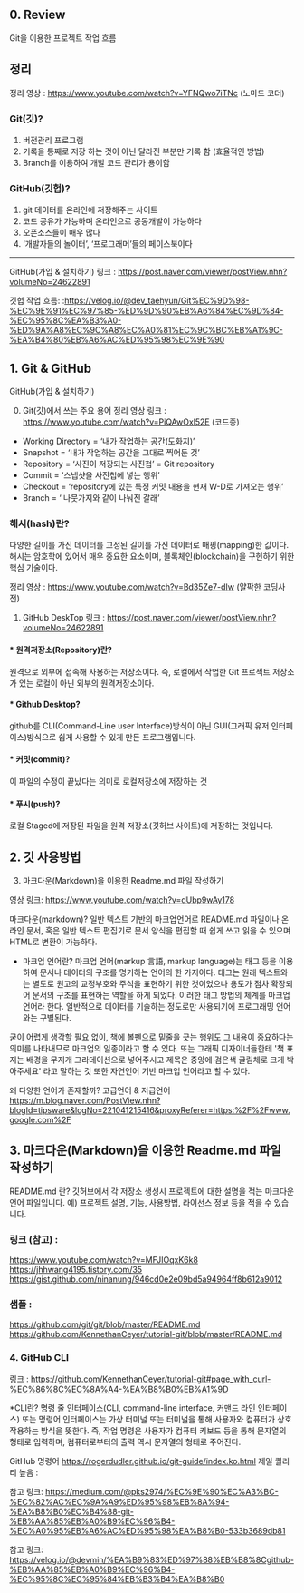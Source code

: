 ## 0. Review

Git을 이용한 프로젝트 작업 흐름

## 정리
정리 영상 : https://www.youtube.com/watch?v=YFNQwo7iTNc (노마드 코더)

### Git(깃)?

1. 버전관리 프로그램
2. 기록을 통째로 저장 하는 것이 아닌 달라진 부분만 기록 함 (효율적인 방법)
3. Branch를 이용하여 개발 코드 관리가 용이함

### GitHub(깃헙)?

1. git 데이터를 온라인에 저장해주는 사이트
2. 코드 공유가 가능하며 온라인으로 공동개발이 가능하다
3. 오픈소스들이 매우 많다 
4. ‘개발자들의 놀이터’, ‘프로그래머’들의 페이스북이다 

---------------------------------------------------------------------
GitHub(가입 & 설치하기)
링크 : https://post.naver.com/viewer/postView.nhn?volumeNo=24622891

깃헙 작업 흐름:
:https://velog.io/@dev_taehyun/Git%EC%9D%98-%EC%9E%91%EC%97%85-%ED%9D%90%EB%A6%84%EC%9D%84-%EC%95%8C%EA%B3%A0-%ED%9A%A8%EC%9C%A8%EC%A0%81%EC%9C%BC%EB%A1%9C-%EA%B4%80%EB%A6%AC%ED%95%98%EC%9E%90

## 1. Git & GitHub
GitHub(가입 & 설치하기)

0. Git(깃)에서 쓰는 주요 용어 정리 
영상 링크 : https://www.youtube.com/watch?v=PiQAwOxl52E (코드종)

- Working Directory = ‘내가 작업하는 공간(도화지)’
- Snapshot = ‘내가 작업하는 공간을 그대로 찍어둔 것’
- Repository = ‘사진이 저장되는 사진첩’ = Git repository
- Commit = ‘스냅샷을 사진첩에 넣는 행위’
- Checkout = ‘repository에 있는 특정 커밋 내용을 현재 W-D로 가져오는 행위’
- Branch = ‘ 나뭇가지와 같이 나눠진 갈래’


### 해시(hash)란?
다양한 길이를 가진 데이터를 고정된 길이를 가진 데이터로 매핑(mapping)한 값이다. 해시는 암호학에 있어서 매우 중요한 요소이며, 블록체인(blockchain)을 구현하기 위한 핵심 기술이다.


정리 영상 : https://www.youtube.com/watch?v=Bd35Ze7-dIw (얄팍한 코딩사전)

1. GitHub DeskTop
링크 : https://post.naver.com/viewer/postView.nhn?volumeNo=24622891

#### * 원격저장소(Repository)란?
원격으로 외부에 접속해 사용하는 저장소이다.
즉, 로컬에서 작업한 Git 프로젝트 저장소가 있는 로컬이 아닌 외부의 원격저장소이다.

#### * Github Desktop?
github를 CLI(Command-Line user Interface)방식이 아닌
GUI(그래픽 유저 인터페이스)방식으로 쉽게 사용할 수 있게 만든 프로그램입니다.

#### * 커밋(commit)?
이 파일의 수정이 끝났다는 의미로 로컬저장소에 저장하는 것

#### * 푸시(push)?
로컬 Staged에 저장된 파일을 원격 저장소(깃허브 사이트)에 저장하는 것입니다.


## 2. 깃 사용방법 


3. 마크다운(Markdown)을 이용한 Readme.md 파일 작성하기

영상 링크: https://www.youtube.com/watch?v=dUbp9wAy178 

마크다운(markdown)?
일반 텍스트 기반의 마크업언어로 README.md 파일이나 온라인 문서, 혹은 일반 텍스트 편집기로 문서 양식을 편집할 때 쉽게 쓰고 읽을 수 있으며 HTML로 변환이 가능하다.

* 마크업 언어란?
마크업 언어(markup 言語, markup language)는 태그 등을 이용하여 문서나 데이터의 구조를 명기하는 언어의 한 가지이다.
태그는 원래 텍스트와는 별도로 원고의 교정부호와 주석을 표현하기 위한 것이었으나 용도가 점차 확장되어 문서의 구조를 표현하는 역할을 하게 되었다. 이러한 태그 방법의 체계를 마크업 언어라 한다. 일반적으로 데이터를 기술하는 정도로만 사용되기에 프로그래밍 언어와는 구별된다.

굳이 어렵게 생각할 필요 없이, 책에 볼펜으로 밑줄을 긋는 행위도 그 내용이 중요하다는 의미를 나타내므로 마크업의 일종이라고 할 수 있다. 또는 그래픽 디자이너들한테 '책 표지는 배경을 무지개 그라데이션으로 넣어주시고 제목은 중앙에 검은색 굴림체로 크게 박아주세요' 라고 말하는 것 또한 자연언어 기반 마크업 언어라고 할 수 있다.

왜 다양한 언어가 존재할까?
고급언어 & 저급언어 
https://m.blog.naver.com/PostView.nhn?blogId=tipsware&logNo=221041215416&proxyReferer=https:%2F%2Fwww.google.com%2F

 
## 3. 마크다운(Markdown)을 이용한 Readme.md 파일 작성하기
README.md 란?
깃허브에서 각 저장소 생성시 프로젝트에 대한 설명을 적는 마크다운 언어 파일입니다. 예) 프로젝트 설명, 기능, 사용방법, 라이선스 정보 등을 적을 수 있습니다.


### 링크 (참고) : 
https://www.youtube.com/watch?v=MFJIOqxK6k8
https://jhhwang4195.tistory.com/35
https://gist.github.com/ninanung/946cd0e2e09bd5a94964ff8b612a9012


### 샘플 : 
https://github.com/git/git/blob/master/README.md
https://github.com/KennethanCeyer/tutorial-git/blob/master/README.md






### 4. GitHub CLI

링크 : https://github.com/KennethanCeyer/tutorial-git#page_with_curl-%EC%86%8C%EC%8A%A4-%EA%B8%B0%EB%A1%9D

*CLI란? 
명령 줄 인터페이스(CLI, command-line interface, 커맨드 라인 인터페이스) 또는 명령어 인터페이스는 가상 터미널 또는 터미널을 통해 사용자와 컴퓨터가 상호 작용하는 방식을 뜻한다. 즉, 작업 명령은 사용자가 컴퓨터 키보드 등을 통해 문자열의 형태로 입력하며, 컴퓨터로부터의 출력 역시 문자열의 형태로 주어진다.




GitHub 명령어 
https://rogerdudler.github.io/git-guide/index.ko.html
제일 퀄리티 높음 :

참고 링크:
https://medium.com/@pks2974/%EC%9E%90%EC%A3%BC-%EC%82%AC%EC%9A%A9%ED%95%98%EB%8A%94-%EA%B8%B0%EC%B4%88-git-%EB%AA%85%EB%A0%B9%EC%96%B4-%EC%A0%95%EB%A6%AC%ED%95%98%EA%B8%B0-533b3689db81

참고 링크:
https://velog.io/@devmin/%EA%B9%83%ED%97%88%EB%B8%8Cgithub-%EB%AA%85%EB%A0%B9%EC%96%B4-%EC%95%8C%EC%95%84%EB%B3%B4%EA%B8%B0
